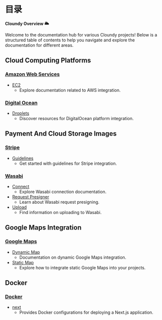 # 目录 

**Cloundy Overview 🌥️**

Welcome to the documentation hub for various Cloundy projects! Below is a structured table of contents to help you navigate and explore the documentation for different areas.

## Cloud Computing Platforms

### [**Amazon Web Services**](https://github.com/989x/cloud-setup/tree/main/AWS)
- [EC2](https://github.com/989x/cloud-setup/tree/main/aws/ec2)
  - Explore documentation related to AWS integration.
### [**Digital Ocean**](https://github.com/989x/cloud-setup/tree/main/digitalOcean)
- [Droplets](https://github.com/989x/cloud-setup/tree/main/digitalocean/droplets)
  - Discover resources for DigitalOcean platform integration.

## Payment And Cloud Storage Images

### [**Stripe**](https://github.com/989x/cloud-setup/tree/main/stripe)
- [Guidelines](https://github.com/989x/cloud-setup/tree/main/stripe/guideline)
  - Get started with guidelines for Stripe integration.
### [**Wasabi**](https://github.com/989x/cloud-setup/tree/main/wasabi)
- [Connect](https://github.com/989x/cloud-setup/tree/main/wasabi/connect)
  - Explore Wasabi connection documentation.
- [Request Presigner](https://github.com/989x/cloud-setup/tree/main/wasabi/request-presigner)
  - Learn about Wasabi request presigning.
- [Upload](https://github.com/989x/cloud-setup/tree/main/wasabi/upload)
  - Find information on uploading to Wasabi.

## Google Maps Integration

### [**Google Maps**](https://github.com/989x/cloud-setup/tree/main/googleMaps)
- [Dynamic Map](https://github.com/989x/cloud-setup/tree/main/googleMaps/dynamic-map.md)
  - Documentation on dynamic Google Maps integration.
- [Static Map](https://github.com/989x/cloud-setup/tree/main/googleMaps/static-map.md)
  - Explore how to integrate static Google Maps into your projects.

## Docker

### [**Docker**](https://github.com/989x/cloud-setup/tree/main/docker)
- [next](https://github.com/989x/cloud-setup/tree/main/docker/next)
  - Provides Docker configurations for deploying a Next.js application.
